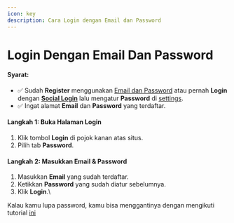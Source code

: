 ```yaml
---
icon: key
description: Cara Login dengan Email dan Password
---
```


# Login Dengan Email Dan Password

#### Syarat:

* ✅ Sudah **Register** menggunakan [Email dan Password](daftar-menggunakan-email.md) atau pernah **Login** dengan [**Social Login**](akses-shinigami/quickstart.md) lalu mengatur **Password** di [settings](mengatur-password.md).&#x20;
* ✅ Ingat alamat **Email** dan **Password** yang terdaftar.

#### Langkah 1: Buka Halaman Login

1. Klik tombol **Login** di pojok kanan atas situs.
2. Pilih tab **Password**.

#### Langkah 2: Masukkan Email & Password

1. Masukkan **Email** yang sudah terdaftar.
2. Ketikkan **Password** yang sudah diatur sebelumnya.
3. Klik **Login**.\


Kalau kamu lupa password, kamu bisa menggantinya dengan mengikuti tutorial [ini](reset-password.md)

